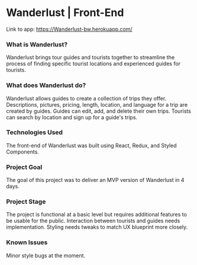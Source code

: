 # Wanderlust | Front-End

Link to app: https://Wanderlust-bw.herokuapp.com/

### What is Wanderlust?

Wanderlust brings tour guides and tourists together to streamline the process of finding specific tourist locations and experienced guides for tourists.

### What does Wanderlust do?

Wanderlust allows guides to create a collection of trips they offer. Descriptions, pictures, pricing, length, location, and language for a trip are created by guides. Guides can edit, add, and delete their own trips. Tourists can search by location and sign up for a guide's trips.

### Technologies Used

The front-end of Wanderlust was built using React, Redux, and Styled Components.

### Project Goal

The goal of this project was to deliver an MVP version of Wanderlust in 4 days.

### Project Stage

The project is functional at a basic level but requires additional features to be usable for the public. Interaction between tourists and guides needs implementation. Styling needs tweaks to match UX blueprint more closely.

### Known Issues

Minor style bugs at the moment.